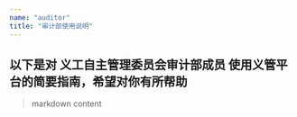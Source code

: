 ```yaml
---
name: "auditor"
title: "审计部使用说明"
---
```


## 以下是对 义工自主管理委员会审计部成员 使用义管平台的简要指南，希望对你有所帮助

> markdown content
